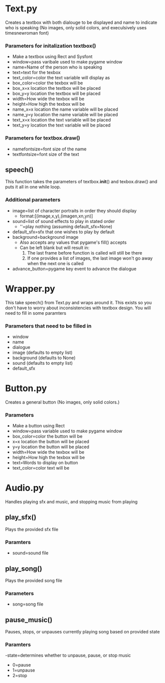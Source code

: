 # Text.py
Creates a textbox with both dialouge to be displayed and name to indicate who is speaking (No images, only solid colors, and execulsively uses timesnewroman font)
### Parameters for initalization textbox()
- Make a textbox using Rect and Sysfont
- window=pass varibale used to make pygame window
- name=Name of the person who is speaking
- text=text for the texbox
- text_color=color the text variable will display as
- box_color=color the texbox will be
- box_x=x location the textbox will be placed
- box_y=y location the textbox will be placed
- width=How wide the texbox will be
- height=How high the texbox will be
- name_x=x location the name variable will be placed
- name_y=y location the name variable will be placed
- text_x=x location the text variable will be placed
- text_y=y location the text variable will be placed
### Parameters for textbox.draw()
- namefontsize=font size of the name
- textfontsize=font size of the text
## speech()
This function takes the parameters of textbox.__init__() and texbox.draw() and puts it all in one while loop.
### Additional parameters
- image=list of character portraits in order they should display
  - format:[(image,x,y),(imagen,xn,yn)]
- sound=list of sound effects to play in stated order
  - ''=play nothing (assuming default_sfx=None)
- default_sfx=sfx that one wishes to play by default
- background=background image
  - Also accepts any values that pygame's fill() accepts
  - Can be left blank but will result in:
      1. The last frame before function is called will still be there
      2. If one provides a list of images, the last image won't go away when the next one is called
- advance_button=pygame key event to advance the dialogue
# Wrapper.py
This take speech() from Text.py and wraps around it. This exists so you don't have to worry about inconsistencies with textbox design. You will need to fill in some paramters
### Parameters that need to be filled in
- window
- name
- dialogue
- image (defaults to empty list)
- background (defaults to None)
- sound (defaults to empty list)
- default_sfx
# Button.py
Creates a general button (No images, only solid colors.)
### Parameters
- Make a button using Rect
- window=pass variable used to make pygame window
- box_color=color the button will be
- x=x location the button will be placed
- y=y location the button will be placed
- width=How wide the texbox will be
- height=How high the texbox will be
- text=Words to display on button
- text_color=color text will be
# Audio.py
Handles playing sfx and music, and stopping music from playing
## play_sfx()
Plays the provided sfx file
### Paramters
- sound=sound file
## play_song()
Plays the provided song file
### Parameters
- song=song file
## pause_music()
Pauses, stops, or unpauses currently playing song based on provided state
### Paramters
-state=determines whether to unpause, pause, or stop music
  - 0=pause
  - 1=unpause
  - 2=stop
